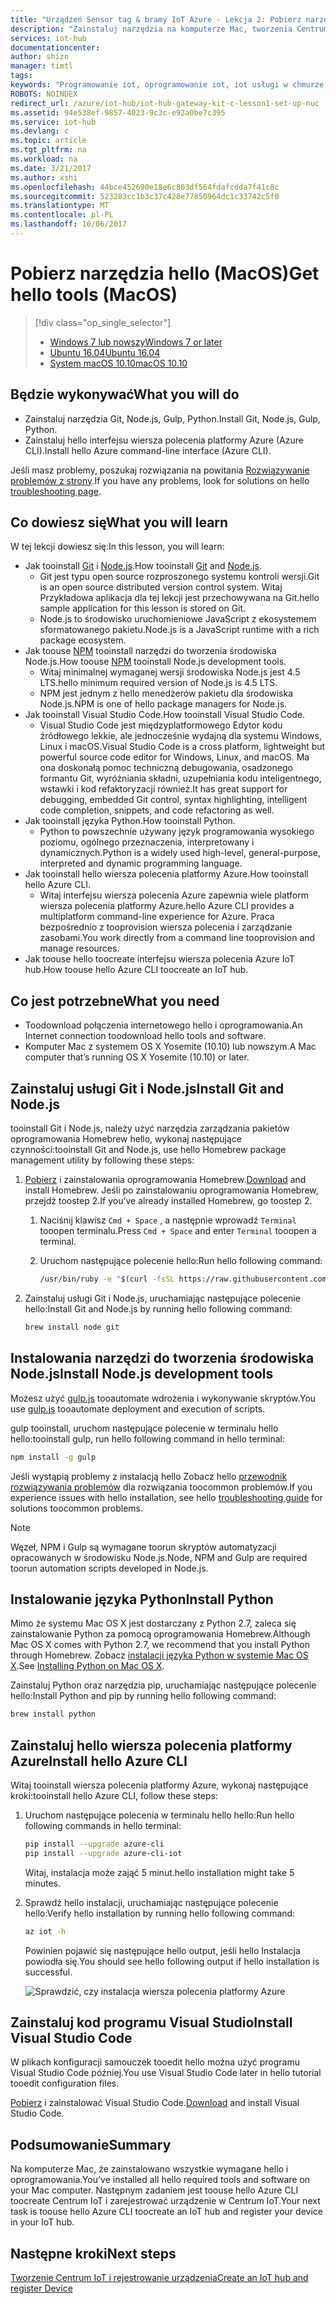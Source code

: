 ```yaml
---
title: "Urządzeń Sensor tag & bramy IoT Azure - Lekcja 2: Pobierz narzędzia (macOS) | Dokumentacja firmy Microsoft"
description: "Zainstaluj narzędzia na komputerze Mac, tworzenia Centrum IoT i zarejestrować urządzenie w Centrum IoT hello."
services: iot-hub
documentationcenter: 
author: shizn
manager: timtl
tags: 
keywords: "Programowanie iot, oprogramowanie iot, iot usługi w chmurze internet rzeczy oprogramowania, interfejsu wiersza polecenia platformy azure, zainstaluj mac python, zainstaluj usługę git dla komputerów mac, gulp, uruchom instalację node js mac"
ROBOTS: NOINDEX
redirect_url: /azure/iot-hub/iot-hub-gateway-kit-c-lesson1-set-up-nuc
ms.assetid: 94e538ef-9857-4023-9c3c-e92a0be7c395
ms.service: iot-hub
ms.devlang: c
ms.topic: article
ms.tgt_pltfrm: na
ms.workload: na
ms.date: 3/21/2017
ms.author: xshi
ms.openlocfilehash: 44bce452690e18e6c803df564fdafcdda7f41c8c
ms.sourcegitcommit: 523283cc1b3c37c428e77850964dc1c33742c5f0
ms.translationtype: MT
ms.contentlocale: pl-PL
ms.lasthandoff: 10/06/2017
---
```

# <a name="get-hello-tools-macos"></a><span data-ttu-id="81ae6-104">Pobierz narzędzia hello (MacOS)</span><span class="sxs-lookup"><span data-stu-id="81ae6-104">Get hello tools (MacOS)</span></span>
> [!div class="op_single_selector"]
> * [<span data-ttu-id="81ae6-105">Windows 7 lub nowszy</span><span class="sxs-lookup"><span data-stu-id="81ae6-105">Windows 7 or later</span></span>](iot-hub-gateway-kit-c-lesson2-get-the-tools-win32.md)
> * [<span data-ttu-id="81ae6-106">Ubuntu 16.04</span><span class="sxs-lookup"><span data-stu-id="81ae6-106">Ubuntu 16.04</span></span>](iot-hub-gateway-kit-c-lesson2-get-the-tools-ubuntu.md)
> * [<span data-ttu-id="81ae6-107">System macOS 10.10</span><span class="sxs-lookup"><span data-stu-id="81ae6-107">macOS 10.10</span></span>](iot-hub-gateway-kit-c-lesson2-get-the-tools-mac.md)

## <a name="what-you-will-do"></a><span data-ttu-id="81ae6-108">Będzie wykonywać</span><span class="sxs-lookup"><span data-stu-id="81ae6-108">What you will do</span></span>

- <span data-ttu-id="81ae6-109">Zainstaluj narzędzia Git, Node.js, Gulp, Python.</span><span class="sxs-lookup"><span data-stu-id="81ae6-109">Install Git, Node.js, Gulp, Python.</span></span>
- <span data-ttu-id="81ae6-110">Zainstaluj hello interfejsu wiersza polecenia platformy Azure (Azure CLI).</span><span class="sxs-lookup"><span data-stu-id="81ae6-110">Install hello Azure command-line interface (Azure CLI).</span></span> 

<span data-ttu-id="81ae6-111">Jeśli masz problemy, poszukaj rozwiązania na powitania [Rozwiązywanie problemów z strony](iot-hub-gateway-kit-c-troubleshooting.md).</span><span class="sxs-lookup"><span data-stu-id="81ae6-111">If you have any problems, look for solutions on hello [troubleshooting page](iot-hub-gateway-kit-c-troubleshooting.md).</span></span>

## <a name="what-you-will-learn"></a><span data-ttu-id="81ae6-112">Co dowiesz się</span><span class="sxs-lookup"><span data-stu-id="81ae6-112">What you will learn</span></span>

<span data-ttu-id="81ae6-113">W tej lekcji dowiesz się:</span><span class="sxs-lookup"><span data-stu-id="81ae6-113">In this lesson, you will learn:</span></span>

- <span data-ttu-id="81ae6-114">Jak tooinstall [Git](https://git-scm.com/) i [Node.js](https://nodejs.org/en/).</span><span class="sxs-lookup"><span data-stu-id="81ae6-114">How tooinstall [Git](https://git-scm.com/) and [Node.js](https://nodejs.org/en/).</span></span>
  - <span data-ttu-id="81ae6-115">Git jest typu open source rozproszonego systemu kontroli wersji.</span><span class="sxs-lookup"><span data-stu-id="81ae6-115">Git is an open source distributed version control system.</span></span> <span data-ttu-id="81ae6-116">Witaj Przykładowa aplikacja dla tej lekcji jest przechowywana na Git.</span><span class="sxs-lookup"><span data-stu-id="81ae6-116">hello sample application for this lesson is stored on Git.</span></span>
  - <span data-ttu-id="81ae6-117">Node.js to środowisko uruchomieniowe JavaScript z ekosystemem sformatowanego pakietu.</span><span class="sxs-lookup"><span data-stu-id="81ae6-117">Node.js is a JavaScript runtime with a rich package ecosystem.</span></span>
- <span data-ttu-id="81ae6-118">Jak toouse [NPM](https://www.npmjs.com/) tooinstall narzędzi do tworzenia środowiska Node.js.</span><span class="sxs-lookup"><span data-stu-id="81ae6-118">How toouse [NPM](https://www.npmjs.com/) tooinstall Node.js development tools.</span></span>
  - <span data-ttu-id="81ae6-119">Witaj minimalnej wymaganej wersji środowiska Node.js jest 4.5 LTS.</span><span class="sxs-lookup"><span data-stu-id="81ae6-119">hello minimum required version of Node.js is 4.5 LTS.</span></span>
  - <span data-ttu-id="81ae6-120">NPM jest jednym z hello menedżerów pakietu dla środowiska Node.js.</span><span class="sxs-lookup"><span data-stu-id="81ae6-120">NPM is one of hello package managers for Node.js.</span></span>
- <span data-ttu-id="81ae6-121">Jak tooinstall Visual Studio Code.</span><span class="sxs-lookup"><span data-stu-id="81ae6-121">How tooinstall Visual Studio Code.</span></span>
  - <span data-ttu-id="81ae6-122">Visual Studio Code jest międzyplatformowego Edytor kodu źródłowego lekkie, ale jednocześnie wydajną dla systemu Windows, Linux i macOS.</span><span class="sxs-lookup"><span data-stu-id="81ae6-122">Visual Studio Code is a cross platform, lightweight but powerful source code editor for Windows, Linux, and macOS.</span></span> <span data-ttu-id="81ae6-123">Ma ona doskonałą pomoc techniczną debugowania, osadzonego formantu Git, wyróżniania składni, uzupełniania kodu inteligentnego, wstawki i kod refaktoryzacji również.</span><span class="sxs-lookup"><span data-stu-id="81ae6-123">It has great support for debugging, embedded Git control, syntax highlighting, intelligent code completion, snippets, and code refactoring as well.</span></span>
- <span data-ttu-id="81ae6-124">Jak tooinstall języka Python.</span><span class="sxs-lookup"><span data-stu-id="81ae6-124">How tooinstall Python.</span></span>
  - <span data-ttu-id="81ae6-125">Python to powszechnie używany język programowania wysokiego poziomu, ogólnego przeznaczenia, interpretowany i dynamicznych.</span><span class="sxs-lookup"><span data-stu-id="81ae6-125">Python is a widely used high-level, general-purpose, interpreted and dynamic programming language.</span></span>
- <span data-ttu-id="81ae6-126">Jak tooinstall hello wiersza polecenia platformy Azure.</span><span class="sxs-lookup"><span data-stu-id="81ae6-126">How tooinstall hello Azure CLI.</span></span>
  - <span data-ttu-id="81ae6-127">Witaj interfejsu wiersza polecenia Azure zapewnia wiele platform wiersza polecenia platformy Azure.</span><span class="sxs-lookup"><span data-stu-id="81ae6-127">hello Azure CLI provides a multiplatform command-line experience for Azure.</span></span> <span data-ttu-id="81ae6-128">Praca bezpośrednio z tooprovision wiersza polecenia i zarządzanie zasobami.</span><span class="sxs-lookup"><span data-stu-id="81ae6-128">You work directly from a command line tooprovision and manage resources.</span></span>
- <span data-ttu-id="81ae6-129">Jak toouse hello toocreate interfejsu wiersza polecenia Azure IoT hub.</span><span class="sxs-lookup"><span data-stu-id="81ae6-129">How toouse hello Azure CLI toocreate an IoT hub.</span></span>

## <a name="what-you-need"></a><span data-ttu-id="81ae6-130">Co jest potrzebne</span><span class="sxs-lookup"><span data-stu-id="81ae6-130">What you need</span></span>

- <span data-ttu-id="81ae6-131">Toodownload połączenia internetowego hello i oprogramowania.</span><span class="sxs-lookup"><span data-stu-id="81ae6-131">An Internet connection toodownload hello tools and software.</span></span>
- <span data-ttu-id="81ae6-132">Komputer Mac z systemem OS X Yosemite (10.10) lub nowszym.</span><span class="sxs-lookup"><span data-stu-id="81ae6-132">A Mac computer that’s running OS X Yosemite (10.10) or later.</span></span>

## <a name="install-git-and-nodejs"></a><span data-ttu-id="81ae6-133">Zainstaluj usługi Git i Node.js</span><span class="sxs-lookup"><span data-stu-id="81ae6-133">Install Git and Node.js</span></span>

<span data-ttu-id="81ae6-134">tooinstall Git i Node.js, należy użyć narzędzia zarządzania pakietów oprogramowania Homebrew hello, wykonaj następujące czynności:</span><span class="sxs-lookup"><span data-stu-id="81ae6-134">tooinstall Git and Node.js, use hello Homebrew package management utility by following these steps:</span></span>

1. <span data-ttu-id="81ae6-135">[Pobierz](http://brew.sh/) i zainstalowania oprogramowania Homebrew.</span><span class="sxs-lookup"><span data-stu-id="81ae6-135">[Download](http://brew.sh/) and install Homebrew.</span></span> <span data-ttu-id="81ae6-136">Jeśli po zainstalowaniu oprogramowania Homebrew, przejdź toostep 2.</span><span class="sxs-lookup"><span data-stu-id="81ae6-136">If you’ve already installed Homebrew, go toostep 2.</span></span>
   1. <span data-ttu-id="81ae6-137">Naciśnij klawisz `Cmd + Space` , a następnie wprowadź `Terminal` tooopen terminalu.</span><span class="sxs-lookup"><span data-stu-id="81ae6-137">Press `Cmd + Space` and enter `Terminal` tooopen a terminal.</span></span>
   2. <span data-ttu-id="81ae6-138">Uruchom następujące polecenie hello:</span><span class="sxs-lookup"><span data-stu-id="81ae6-138">Run hello following command:</span></span>

      ```bash
      /usr/bin/ruby -e "$(curl -fsSL https://raw.githubusercontent.com/Homebrew/install/master/install)"
      ```

2. <span data-ttu-id="81ae6-139">Zainstaluj usługi Git i Node.js, uruchamiając następujące polecenie hello:</span><span class="sxs-lookup"><span data-stu-id="81ae6-139">Install Git and Node.js by running hello following command:</span></span>

    ```bash
    brew install node git
    ```

## <a name="install-nodejs-development-tools"></a><span data-ttu-id="81ae6-140">Instalowania narzędzi do tworzenia środowiska Node.js</span><span class="sxs-lookup"><span data-stu-id="81ae6-140">Install Node.js development tools</span></span>

<span data-ttu-id="81ae6-141">Możesz użyć [gulp.js](http://gulpjs.com/) tooautomate wdrożenia i wykonywanie skryptów.</span><span class="sxs-lookup"><span data-stu-id="81ae6-141">You use [gulp.js](http://gulpjs.com/) tooautomate deployment and execution of scripts.</span></span>

<span data-ttu-id="81ae6-142">gulp tooinstall, uruchom następujące polecenie w terminalu hello hello:</span><span class="sxs-lookup"><span data-stu-id="81ae6-142">tooinstall gulp, run hello following command in hello terminal:</span></span>

```bash
npm install -g gulp
```

<span data-ttu-id="81ae6-143">Jeśli wystąpią problemy z instalacją hello Zobacz hello [przewodnik rozwiązywania problemów](iot-hub-gateway-kit-c-troubleshooting.md) dla rozwiązania toocommon problemów.</span><span class="sxs-lookup"><span data-stu-id="81ae6-143">If you experience issues with hello installation, see hello [troubleshooting guide](iot-hub-gateway-kit-c-troubleshooting.md) for solutions toocommon problems.</span></span>

> [!Note]
> <span data-ttu-id="81ae6-144">Węzeł, NPM i Gulp są wymagane toorun skryptów automatyzacji opracowanych w środowisku Node.js.</span><span class="sxs-lookup"><span data-stu-id="81ae6-144">Node, NPM and Gulp are required toorun automation scripts developed in Node.js.</span></span>

## <a name="install-python"></a><span data-ttu-id="81ae6-145">Instalowanie języka Python</span><span class="sxs-lookup"><span data-stu-id="81ae6-145">Install Python</span></span>

<span data-ttu-id="81ae6-146">Mimo że systemu Mac OS X jest dostarczany z Python 2.7, zaleca się zainstalowanie Python za pomocą oprogramowania Homebrew.</span><span class="sxs-lookup"><span data-stu-id="81ae6-146">Although Mac OS X comes with Python 2.7, we recommend that you install Python through Homebrew.</span></span> <span data-ttu-id="81ae6-147">Zobacz [instalacji języka Python w systemie Mac OS X](http://docs.python-guide.org/en/latest/starting/install/osx/).</span><span class="sxs-lookup"><span data-stu-id="81ae6-147">See [Installing Python on Mac OS X](http://docs.python-guide.org/en/latest/starting/install/osx/).</span></span>

<span data-ttu-id="81ae6-148">Zainstaluj Python oraz narzędzia pip, uruchamiając następujące polecenie hello:</span><span class="sxs-lookup"><span data-stu-id="81ae6-148">Install Python and pip by running hello following command:</span></span>

```bash
brew install python
```

## <a name="install-hello-azure-cli"></a><span data-ttu-id="81ae6-149">Zainstaluj hello wiersza polecenia platformy Azure</span><span class="sxs-lookup"><span data-stu-id="81ae6-149">Install hello Azure CLI</span></span>

<span data-ttu-id="81ae6-150">Witaj tooinstall wiersza polecenia platformy Azure, wykonaj następujące kroki:</span><span class="sxs-lookup"><span data-stu-id="81ae6-150">tooinstall hello Azure CLI, follow these steps:</span></span>

1. <span data-ttu-id="81ae6-151">Uruchom następujące polecenia w terminalu hello hello:</span><span class="sxs-lookup"><span data-stu-id="81ae6-151">Run hello following commands in hello terminal:</span></span>
   ```bash
   pip install --upgrade azure-cli
   pip install --upgrade azure-cli-iot
   ```
   <span data-ttu-id="81ae6-152">Witaj, instalacja może zająć 5 minut.</span><span class="sxs-lookup"><span data-stu-id="81ae6-152">hello installation might take 5 minutes.</span></span>

2. <span data-ttu-id="81ae6-153">Sprawdź hello instalacji, uruchamiając następujące polecenie hello:</span><span class="sxs-lookup"><span data-stu-id="81ae6-153">Verify hello installation by running hello following command:</span></span>
   ```bash
   az iot -h
   ```
   <span data-ttu-id="81ae6-154">Powinien pojawić się następujące hello output, jeśli hello Instalacja powiodła się.</span><span class="sxs-lookup"><span data-stu-id="81ae6-154">You should see hello following output if hello installation is successful.</span></span>

   ![Sprawdzić, czy instalacja wiersza polecenia platformy Azure](media/iot-hub-gateway-kit-lessons/lesson2/az_iot_help_osx.png)

## <a name="install-visual-studio-code"></a><span data-ttu-id="81ae6-156">Zainstaluj kod programu Visual Studio</span><span class="sxs-lookup"><span data-stu-id="81ae6-156">Install Visual Studio Code</span></span>

<span data-ttu-id="81ae6-157">W plikach konfiguracji samouczek tooedit hello można użyć programu Visual Studio Code później.</span><span class="sxs-lookup"><span data-stu-id="81ae6-157">You use Visual Studio Code later in hello tutorial tooedit configuration files.</span></span>

<span data-ttu-id="81ae6-158">[Pobierz](https://code.visualstudio.com/docs/setup/osx) i zainstalować Visual Studio Code.</span><span class="sxs-lookup"><span data-stu-id="81ae6-158">[Download](https://code.visualstudio.com/docs/setup/osx) and install Visual Studio Code.</span></span>

## <a name="summary"></a><span data-ttu-id="81ae6-159">Podsumowanie</span><span class="sxs-lookup"><span data-stu-id="81ae6-159">Summary</span></span>

<span data-ttu-id="81ae6-160">Na komputerze Mac, że zainstalowano wszystkie wymagane hello i oprogramowania.</span><span class="sxs-lookup"><span data-stu-id="81ae6-160">You’ve installed all hello required tools and software on your Mac computer.</span></span> <span data-ttu-id="81ae6-161">Następnym zadaniem jest toouse hello Azure CLI toocreate Centrum IoT i zarejestrować urządzenie w Centrum IoT.</span><span class="sxs-lookup"><span data-stu-id="81ae6-161">Your next task is toouse hello Azure CLI toocreate an IoT hub and register your device in your IoT hub.</span></span>

## <a name="next-steps"></a><span data-ttu-id="81ae6-162">Następne kroki</span><span class="sxs-lookup"><span data-stu-id="81ae6-162">Next steps</span></span>
[<span data-ttu-id="81ae6-163">Tworzenie Centrum IoT i rejestrowanie urządzenia</span><span class="sxs-lookup"><span data-stu-id="81ae6-163">Create an IoT hub and register Device</span></span>](iot-hub-gateway-kit-c-lesson2-register-device.md)
